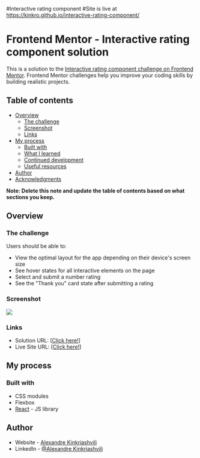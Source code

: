 #Interactive rating component
#Site is live at https://kinkro.github.io/interactive-rating-component/

# Frontend Mentor - Interactive rating component solution

This is a solution to the [Interactive rating component challenge on Frontend Mentor](https://www.frontendmentor.io/challenges/interactive-rating-component-koxpeBUmI). Frontend Mentor challenges help you improve your coding skills by building realistic projects. 

## Table of contents

- [Overview](#overview)
  - [The challenge](#the-challenge)
  - [Screenshot](#screenshot)
  - [Links](#links)
- [My process](#my-process)
  - [Built with](#built-with)
  - [What I learned](#what-i-learned)
  - [Continued development](#continued-development)
  - [Useful resources](#useful-resources)
- [Author](#author)
- [Acknowledgments](#acknowledgments)

**Note: Delete this note and update the table of contents based on what sections you keep.**

## Overview

### The challenge

Users should be able to:

- View the optimal layout for the app depending on their device's screen size
- See hover states for all interactive elements on the page
- Select and submit a number rating
- See the "Thank you" card state after submitting a rating

### Screenshot

![](./[screenshot.jpg](https://user-images.githubusercontent.com/85110325/214498478-bc58c10a-920e-43a5-956c-ab7ef88b9c45.jpg))



### Links

- Solution URL: [[Click here!](https://github.com/Kinkro/interactive-rating-component)]
- Live Site URL: [[Click here!](https://kinkro.github.io/interactive-rating-component/)]

## My process

### Built with

- CSS modules
- Flexbox
- [React](https://reactjs.org/) - JS library


## Author

- Website - [Alexandre Kinkriashvili](https://www.Kinkro.github.io/Portfolio)
- LinkedIn - [@Alexandre Kinkriashvili](https://www.linkedin.com/in/alexkinkriashvili/)



